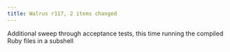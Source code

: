```yaml
---
title: Walrus r117, 2 items changed
---
```


Additional sweep through acceptance tests, this time running the compiled Ruby files in a subshell
